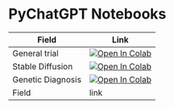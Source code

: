 # PyChatGPT Notebooks

|     Field         |             Link                                            |
|-------------------|------------------------------------------------------------|
| General trial     | [![Open In Colab](https://colab.research.google.com/assets/colab-badge.svg)](https://colab.research.google.com/github/johndef64/pychatgpt/blob/main/pychatgpt_trial.ipynb)   |
| Stable Diffusion  | [![Open In Colab](https://colab.research.google.com/assets/colab-badge.svg)](https://colab.research.google.com/github/johndef64/pychatgpt/blob/main/notebooks/pychatgpt_stable-diffusion.ipynb)  |
| Genetic Diagnosis | [![Open In Colab](https://colab.research.google.com/assets/colab-badge.svg)](https://colab.research.google.com/github/johndef64/pychatgpt/blob/main/notebooks/pychatgpt_genetic-diagnosis-assistant.ipynb)  |
| Field             | link                                                       |
